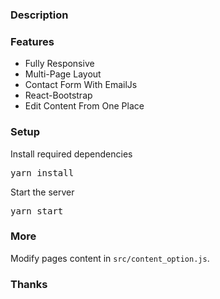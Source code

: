 ### Description


### Features

- Fully Responsive
- Multi-Page Layout
- Contact Form With EmailJs
- React-Bootstrap
- Edit Content From One Place

### Setup

 
Install required dependencies

<pre>yarn install</pre>


Start the server

<pre>yarn start</pre>

### More

Modify pages content in  `src/content_option.js`.

### Thanks

